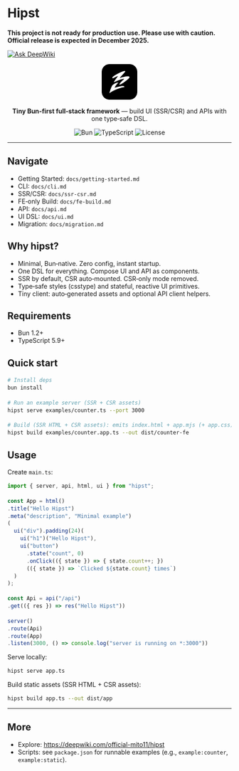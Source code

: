 # Hipst

**This project is not ready for production use. Please use with caution. Official release is expected in December 2025.**

[![Ask DeepWiki](https://deepwiki.com/badge.svg)](https://deepwiki.com/official-mito11/hipst)

<p align="center">
  <img src="assets/icon.svg" alt="hipst logo" width="80" height="80" />
</p>

<p align="center">
  <b>Tiny Bun‑first full‑stack framework</b> — build UI (SSR/CSR) and APIs with one type‑safe DSL.
</p>

<p align="center">
  <img alt="Bun" src="https://img.shields.io/badge/Bun-1.2%2B-black?logo=bun&logoColor=white" />
  <img alt="TypeScript" src="https://img.shields.io/badge/TypeScript-5.9%2B-3178C6?logo=typescript&logoColor=white" />
  <img alt="License" src="https://img.shields.io/badge/License-MIT-green" />
</p>

---

## Navigate
- Getting Started: `docs/getting-started.md`
- CLI: `docs/cli.md`
- SSR/CSR: `docs/ssr-csr.md`
- FE‑only Build: `docs/fe-build.md`
- API: `docs/api.md`
- UI DSL: `docs/ui.md`
- Migration: `docs/migration.md`

## Why hipst?
- Minimal, Bun‑native. Zero config, instant startup.
- One DSL for everything. Compose UI and API as components.
- SSR by default, CSR auto‑mounted. CSR‑only mode removed.
- Type‑safe styles (csstype) and stateful, reactive UI primitives.
- Tiny client: auto‑generated assets and optional API client helpers.

## Requirements
- Bun 1.2+
- TypeScript 5.9+

## Quick start
```bash
# Install deps
bun install

# Run an example server (SSR + CSR assets)
hipst serve examples/counter.ts --port 3000

# Build (SSR HTML + CSR assets): emits index.html + app.mjs (+ app.css) and supporting bundles
hipst build examples/counter.app.ts --out dist/counter-fe
```

## Usage

Create `main.ts`:

```ts
import { server, api, html, ui } from "hipst";

const App = html()
.title("Hello Hipst")
.meta("description", "Minimal example")
(
  ui("div").padding(24)(
    ui("h1")("Hello Hipst"),
    ui("button")
      .state("count", 0)
      .onClick(({ state }) => { state.count++; })
      (({ state }) => `Clicked ${state.count} times`)
  )
);

const Api = api("/api")
.get(({ res }) => res("Hello Hipst"))

server()
.route(Api)
.route(App)
.listen(3000, () => console.log("server is running on *:3000"))
```

Serve locally:

```bash
hipst serve app.ts
```

Build static assets (SSR HTML + CSR assets):

```bash
hipst build app.ts --out dist/app
```

---

## More
- Explore: https://deepwiki.com/official-mito11/hipst
- Scripts: see `package.json` for runnable examples (e.g., `example:counter`, `example:static`).
